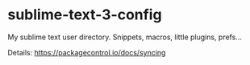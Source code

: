 # sublime-text-3-config
My sublime text user directory. Snippets, macros, little plugins, prefs...

Details: https://packagecontrol.io/docs/syncing
